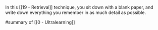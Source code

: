 In this [[19 - Retrieval]] technique, you sit down with a blank paper, and write down everything you remember in as much detail as possible.

#summary  of [[0 - Ultralearning]]